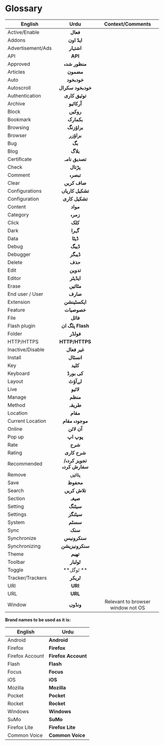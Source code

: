 # Glossary
| English         | Urdu         |Context/Comments |
| ------------- |:-------------:|:-------------:|
| Active/Enable |**فعال**|
| Addons  |**ایڈ اون**|
| Advertisement/Ads |**اشتہار**|
| API  |**API**|
| Approved |**منظور شدہ**|
| Articles |**مضمون**|
| Auto |**خودبخود**|
| Autoscroll  |**خودبخود سکرال**|
| Authentication |**توثيق کارى**|
| Archive |**آرکائیو**|
| Block |**روکیں**|
| Bookmark  |**بکمارک**|
| Browsing |**براؤزنگ**|
| Browser |**براؤزر**|
| Bug |**بگ**|
| Blog |**بلاگ**|
| Certificate |**تصدیق نامہ**|
| Check |**پڑتال**|
| Comment |**تبصرہ**|
| Clear | **صاف کریں**|
| Configurations |**تشکیل کاریاں**|
| Configuration |**تشکیل کاری**|
| Content |**مواد**|
| Category |**زمرہ**|
| Click |**کلک**|
| Dark |**گہرا**|
| Data |**ڈیٹا**|
| Debug |**ڈیبگ**|
| Debugger | **ڈیبگر**|
| Delete |**حذف**|
|Edit |**تدوین**|
|Editor |**ایڈیٹر**|
|Erase |**مٹائیں**|
|End user / User |**صارف**|
|Extension |**ایکسٹینشن**|
|Feature|**خصوصیات**|
|File |**فائل**|
|Flash plugin|**پلگ ان Flash**|
|Folder |**فولڈر**|
|HTTP/HTTPS|**HTTP/HTTPS**|
|Inactive/Disable |**غیر فعال**|
|Install |**انسٹال**|
|Key |**کلید**|
|Keyboard |**کی بورڈ**|
|Layout |**لےآؤٹ**|
|Live |**لائیو**|
|Manage |**منظم**|
|Method |**طریقہ**|
|Location |**مقام**|
|Current Location|**موجودہ مقام**|
|Online |**آن لائن**|
|Pop up|**پوپ اپ**|
|Rate |**شرح**|
|Rating |**شرح کاری**|
|Recommended |**تجویز کردہ/سفارش کردہ**|
|Remove|**ہٹائیں**|
|Save |**محفوظ**|
|Search |**تلاش کریں**|
|Section |**صیغہ**|
|Setting |**سیٹنگ**|
|Settings |**سیٹنگز**|
|System |**سسٹم**|
|Sync |**سنک**|
|Synchronize |**سنکرونیس**|
|Synchronizing|**سنکرونیزیشن**|
|Theme|**تھیم**|
|Toolbar |**ٹولبار**|
|Toggle |**ٹوگل **|
|Tracker/Trackers |**ٹریکر**|
|URI|**URI**|
|URL|**URL**|
|Window |**ونڈوں**|Relevant to browser window not OS|

**Brand names to be used as it is:**

| English         | Urdu      |
| ------------- |-------------|
|Android |**Android**|
|Firefox |**Firefox**|
|Firefox Account |**Firefox Account**|
|Flash |**Flash**|
|Focus |**Focus**|
|iOS |**iOS**|
|Mozilla |**Mozilla**|
|Pocket |**Pocket**|
|Rocket |**Rocket**|
|Windows|**Windows**|
|SuMo|**SuMo**|
|Firefox Lite|**Firefox Lite**|
|Common Voice|**Common Voice**|
